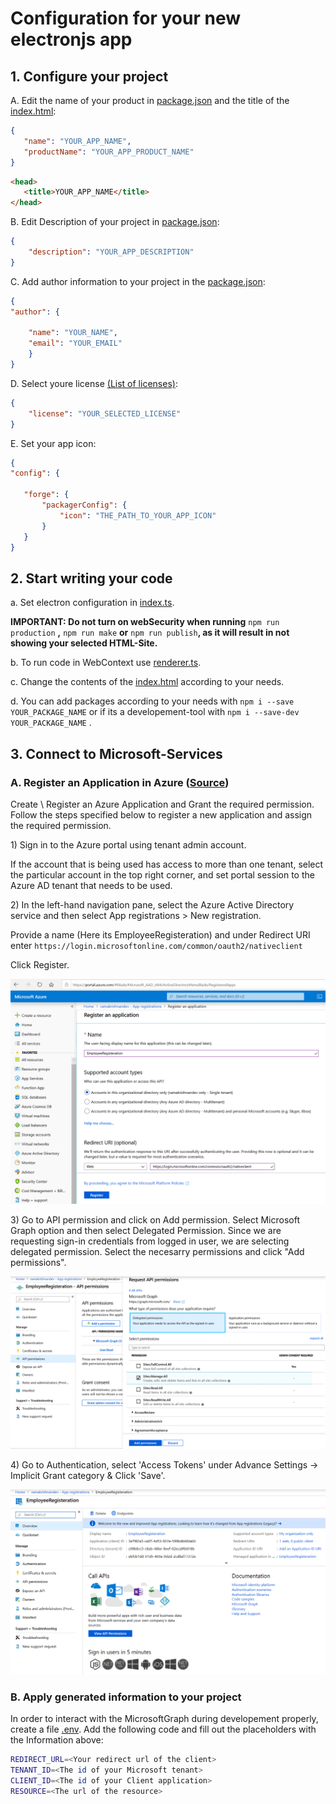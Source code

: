 # Configuration for your new electronjs app

## 1\. Configure your project

A\. Edit the name of your product in [package.json](./package.json) and the title of the [index.html](/src/index.html):

  ```json
  {
     "name": "YOUR_APP_NAME",
     "productName": "YOUR_APP_PRODUCT_NAME"
  }
  ```

  ```html
  <head>
     <title>YOUR_APP_NAME</title>
  </head>
  ```

B\. Edit Description of your project in [package.json](./package.json):

```json
{
    "description": "YOUR_APP_DESCRIPTION"
}
```
C\. Add author information to your project in the [package.json](./package.json):

```json
{
"author": {

    "name": "YOUR_NAME",
    "email": "YOUR_EMAIL"
    }
}
```

D\. Select youre license [(List of licenses)](https://spdx.org/licenses/):

```json
{
    "license": "YOUR_SELECTED_LICENSE"
}
```

E\. Set your app icon:

  ```json
  {
  "config": {

     "forge": {
         "packagerConfig": {
             "icon": "THE_PATH_TO_YOUR_APP_ICON"
         }
     }
  }
  ```

## 2\. Start writing your code

a. Set electron configuration in [index.ts](/src/index.ts).

**IMPORTANT: Do not turn on webSecurity when running** `npm run production` **,** `npm run make` **or** `npm run publish`**, as it will result in not showing your selected HTML-Site.**

b. To run code in WebContext use [renderer.ts](/src/renderer.ts).

c. Change the contents of the [index.html](/src/index.html) according to your needs.

d\. You can add packages according to your needs with `npm i --save YOUR_PACKAGE_NAME` or if its a developement-tool with `npm i --save-dev YOUR_PACKAGE_NAME` .

## 3. Connect to Microsoft-Services

### A\. Register an Application in Azure ([Source](https://www.linkedin.com/pulse/create-electron-application-interact-sharepoint-using-raman))

Create \ Register an Azure Application and Grant the required permission.
Follow the steps specified below to register a new application and assign the required permission.

1\) Sign in to the Azure portal using tenant admin account.

If the account that is being used has access to more than one tenant, select the particular account in the top right corner, and set portal session to the Azure AD tenant that needs to be used.

2\) In the left-hand navigation pane, select the Azure Active Directory service and then select App registrations > New registration.

Provide a name (Here its EmployeeRegisteration) and under Redirect URI enter `https://login.microsoftonline.com/common/oauth2/nativeclient`

Click Register.

![Registering an Application in Azure](img/readme/RegisterApplication.png)

3\) Go to API permission and click on Add permission. Select Microsoft Graph option and then select Delegated Permission. Since we are requesting sign-in credentials from logged in user, we are selecting delegated permission. Select the necesarry permissions and click "Add permissions".

![Registering an Application in Azure](img/readme/ApiPermissions.png)

4\) Go to Authentication, select 'Access Tokens' under Advance Settings -> Implicit Grant category & Click 'Save'.

![Registering an Application in Azure](img/readme/TenantInformation.png)

### B\. Apply generated information to your project

In order to interact with the MicrosoftGraph during developement properly, create a file [.env](/.env). Add the following code and fill out the placeholders with the Information above:

```bash
REDIRECT_URL=<Your redirect url of the client>
TENANT_ID=<The id of your Microsoft tenant>
CLIENT_ID=<The id of your Client application>
RESOURCE=<The url of the resource>
```
